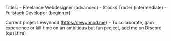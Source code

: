 Titles:
	- Freelance Webdesigner (advanced)
	- Stocks Trader (intermediate)
	- Fullstack Developer (beginner)

Current projet:
	Lewynnod (https://lewynnod.me) - To collaborate, gain experience or kill time on an ambitious but fun project, add me on Discord (qusi.fire)
